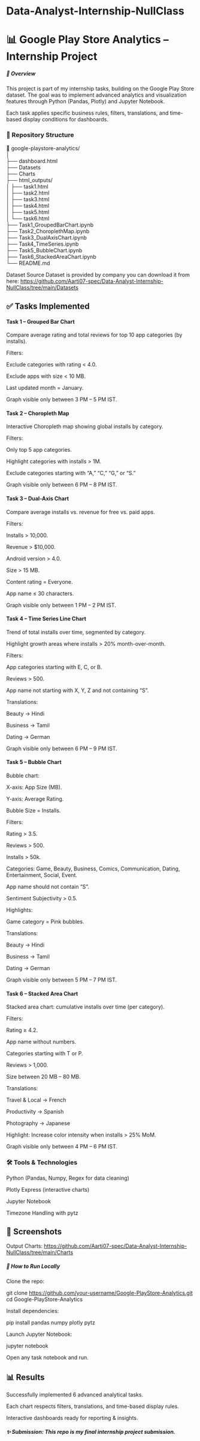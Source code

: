 # Data-Analyst-Internship-NullClass

# 📊 Google Play Store Analytics – Internship Project
##### 📘 Overview
This project is part of my internship tasks, building on the Google Play Store dataset. The goal was to implement advanced analytics and visualization features through Python (Pandas, Plotly) and Jupyter Notebook.

Each task applies specific business rules, filters, translations, and time-based display conditions for dashboards.

### 📂 Repository Structure <br>
📂 google-playstore-analytics/ <br>
│ <br>
├── dashboard.html <br>
├── Datasets <br>
├── Charts <br>
├── html_outputs/ <br>
│   ├── task1.html <br>
│   ├── task2.html <br>
│   ├── task3.html <br>
│   ├── task4.html <br>
│   ├── task5.html <br>
│   └── task6.html <br>
├── Task1_GroupedBarChart.ipynb <br>
├── Task2_ChoroplethMap.ipynb <br>
├── Task3_DualAxisChart.ipynb <br>
├── Task4_TimeSeries.ipynb <br>
├── Task5_BubbleChart.ipynb <br>
├── Task6_StackedAreaChart.ipynb <br>
└── README.md <br>

Dataset Source
Dataset is provided by company
you can download it from here: https://github.com/Aarti07-spec/Data-Analyst-Internship-NullClass/tree/main/Datasets


## ✅ Tasks Implemented
#### Task 1 – Grouped Bar Chart
Compare average rating and total reviews for top 10 app categories (by installs).

Filters:

Exclude categories with rating < 4.0.

Exclude apps with size < 10 MB.

Last updated month = January.

Graph visible only between 3 PM – 5 PM IST.

#### Task 2 – Choropleth Map
Interactive Choropleth map showing global installs by category.

Filters:

Only top 5 app categories.

Highlight categories with installs > 1M.

Exclude categories starting with “A,” “C,” “G,” or “S.”

Graph visible only between 6 PM – 8 PM IST.

#### Task 3 – Dual-Axis Chart
Compare average installs vs. revenue for free vs. paid apps.

Filters:

Installs > 10,000.

Revenue > $10,000.

Android version > 4.0.

Size > 15 MB.

Content rating = Everyone.

App name ≤ 30 characters.

Graph visible only between 1 PM – 2 PM IST.

#### Task 4 – Time Series Line Chart
Trend of total installs over time, segmented by category.

Highlight growth areas where installs > 20% month-over-month.

Filters:

App categories starting with E, C, or B.

Reviews > 500.

App name not starting with X, Y, Z and not containing “S”.

Translations:

Beauty → Hindi

Business → Tamil

Dating → German

Graph visible only between 6 PM – 9 PM IST.

#### Task 5 – Bubble Chart
Bubble chart:

X-axis: App Size (MB).

Y-axis: Average Rating.

Bubble Size = Installs.

Filters:

Rating > 3.5.

Reviews > 500.

Installs > 50k.

Categories: Game, Beauty, Business, Comics, Communication, Dating, Entertainment, Social, Event.

App name should not contain “S”.

Sentiment Subjectivity > 0.5.

Highlights:

Game category = Pink bubbles.

Translations:

Beauty → Hindi

Business → Tamil

Dating → German

Graph visible only between 5 PM – 7 PM IST.

#### Task 6 – Stacked Area Chart
Stacked area chart: cumulative installs over time (per category).

Filters:

Rating ≥ 4.2.

App name without numbers.

Categories starting with T or P.

Reviews > 1,000.

Size between 20 MB – 80 MB.

Translations:

Travel & Local → French

Productivity → Spanish

Photography → Japanese

Highlight: Increase color intensity when installs > 25% MoM.

Graph visible only between 4 PM – 6 PM IST.

### 🛠️ Tools & Technologies
Python (Pandas, Numpy, Regex for data cleaning)

Plotly Express (interactive charts)

Jupyter Notebook

Timezone Handling with pytz

## 📸 Screenshots
Output Charts:
https://github.com/Aarti07-spec/Data-Analyst-Internship-NullClass/tree/main/Charts
##### 🚀 How to Run Locally

Clone the repo:

git clone https://github.com/your-username/Google-PlayStore-Analytics.git cd Google-PlayStore-Analytics

Install dependencies:

pip install pandas numpy plotly pytz

Launch Jupyter Notebook:

jupyter notebook

Open any task notebook and run.

## 📊 Results
Successfully implemented 6 advanced analytical tasks.

Each chart respects filters, translations, and time-based display rules.

Interactive dashboards ready for reporting & insights.

##### ✨ Submission: This repo is my final internship project submission.
